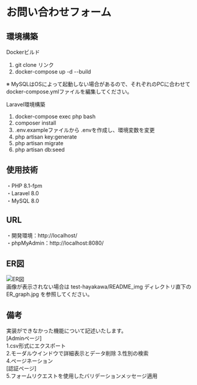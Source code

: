 # お問い合わせフォーム
## 環境構築
Dockerビルド

 1. git clone リンク
 2. docker-compose up -d --build

※ MySQLはOSによって起動しない場合があるので、それぞれのPCに合わせてdocker-compose.ymlファイルを編集してください。

Laravel環境構築

 1. docker-compose exec php bash
 2. composer install
 3. .env.exampleファイルから .envを作成し、環境変数を変更
 4. php artisan key:generate
 5. php artisan migrate
 6. php artisan db:seed

## 使用技術
・PHP 8.1-fpm  
・Laravel 8.0  
・MySQL 8.0  

## URL
・開発環境：http://localhost/  
・phpMyAdmin：http://localhost:8080/

## ER図
![ER図](https://github.com/hayakawajun/submission/blob/main/image/ER_graph.jpg)  
画像が表示されない場合は test-hayakawa/README_img ディレクトリ直下の  
ER_graph.jpg を参照してください。

## 備考
実装ができなかった機能について記述いたします。  
[Adminページ]  
 1.csv形式にエクスポート  
 2.モーダルウインドウで詳細表示とデータ削除
 3.性別の検索  
 4.ページネーション  
[認証ページ]  
 5.フォームリクエストを使用したバリデーションメッセージ適用  